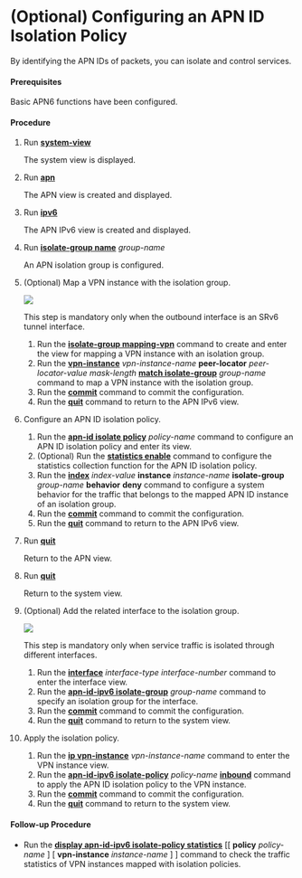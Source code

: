 (Optional) Configuring an APN ID Isolation Policy
=================================================

By identifying the APN IDs of packets, you can isolate and control services.

#### Prerequisites

Basic APN6 functions have been configured.


#### Procedure

1. Run [**system-view**](cmdqueryname=system-view)
   
   
   
   The system view is displayed.
2. Run [**apn**](cmdqueryname=apn)
   
   
   
   The APN view is created and displayed.
3. Run [**ipv6**](cmdqueryname=ipv6)
   
   
   
   The APN IPv6 view is created and displayed.
4. Run [**isolate-group name**](cmdqueryname=isolate-group+name) *group-name*
   
   
   
   An APN isolation group is configured.
5. (Optional) Map a VPN instance with the isolation group.
   
   ![](../../../../public_sys-resources/note_3.0-en-us.png) 
   
   This step is mandatory only when the outbound interface is an SRv6 tunnel interface.
   
   
   
   1. Run the [**isolate-group mapping-vpn**](cmdqueryname=isolate-group+mapping-vpn) command to create and enter the view for mapping a VPN instance with an isolation group.
   2. Run the [**vpn-instance**](cmdqueryname=vpn-instance) *vpn-instance-name* **peer-locator** *peer-locator-value* *mask-length* [**match isolate-group**](cmdqueryname=match+isolate-group) *group-name* command to map a VPN instance with the isolation group.
   3. Run the [**commit**](cmdqueryname=commit) command to commit the configuration.
   4. Run the [**quit**](cmdqueryname=quit) command to return to the APN IPv6 view.
6. Configure an APN ID isolation policy.
   1. Run the [**apn-id isolate policy**](cmdqueryname=apn-id+isolate+policy) *policy-name* command to configure an APN ID isolation policy and enter its view.
   2. (Optional) Run the [**statistics enable**](cmdqueryname=statistics+enable) command to configure the statistics collection function for the APN ID isolation policy.
   3. Run the [**index**](cmdqueryname=index) *index-value* **instance** *instance-name* **isolate-group** *group-name* **behavior** **deny** command to configure a system behavior for the traffic that belongs to the mapped APN ID instance of an isolation group.
   4. Run the [**commit**](cmdqueryname=commit) command to commit the configuration.
   5. Run the [**quit**](cmdqueryname=quit) command to return to the APN IPv6 view.
7. Run [**quit**](cmdqueryname=quit)
   
   
   
   Return to the APN view.
8. Run [**quit**](cmdqueryname=quit)
   
   
   
   Return to the system view.
9. (Optional) Add the related interface to the isolation group.
   
   ![](../../../../public_sys-resources/note_3.0-en-us.png) 
   
   This step is mandatory only when service traffic is isolated through different interfaces.
   
   
   
   1. Run the [**interface**](cmdqueryname=interface) *interface-type* *interface-number* command to enter the interface view.
   2. Run the [**apn-id-ipv6 isolate-group**](cmdqueryname=apn-id-ipv6+isolate-group) *group-name* command to specify an isolation group for the interface.
   3. Run the [**commit**](cmdqueryname=commit) command to commit the configuration.
   4. Run the [**quit**](cmdqueryname=quit) command to return to the system view.
10. Apply the isolation policy.
    1. Run the [**ip vpn-instance**](cmdqueryname=ip+vpn-instance) *vpn-instance-name* command to enter the VPN instance view.
    2. Run the [**apn-id-ipv6 isolate-policy**](cmdqueryname=apn-id-ipv6+isolate-policy) *policy-name* [**inbound**](cmdqueryname=inbound) command to apply the APN ID isolation policy to the VPN instance.
    3. Run the [**commit**](cmdqueryname=commit) command to commit the configuration.
    4. Run the [**quit**](cmdqueryname=quit) command to return to the system view.

#### Follow-up Procedure

* Run the [**display apn-id-ipv6 isolate-policy statistics**](cmdqueryname=display+apn-id-ipv6+isolate-policy+statistics) [[ **policy** *policy-name* ] [ **vpn-instance** *instance-name* ] ] command to check the traffic statistics of VPN instances mapped with isolation policies.